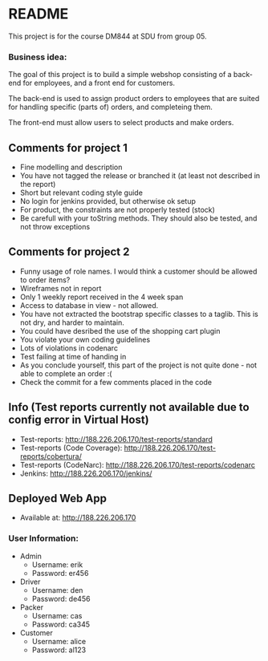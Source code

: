 # README #

This project is for the course DM844 at SDU from group 05.

### Business idea: ###

The goal of this project is to build a simple webshop consisting of a back-end
for employees, and a front end for customers.

The back-end is used to assign product orders to employees that are suited for 
handling specific (parts of) orders, and completeing them.

The front-end must allow users to select products and make orders.

## Comments for project 1

* Fine modelling and description
* You have not tagged the release or branched it (at least not described in the report)
* Short but relevant coding style guide
* No login for jenkins provided, but otherwise ok setup
* For product, the constraints are not properly tested (stock)
* Be carefull with your toString methods. They should also be tested, and not throw exceptions

## Comments for project 2

* Funny usage of role names. I would think a customer should be allowed to order items?
* Wireframes not in report
* Only 1 weekly report received in the 4 week span
* Access to database in view - not allowed.
* You have not extracted the bootstrap specific classes to a taglib. This is not dry, and harder to maintain.
* You could have desribed the use of the shopping cart plugin
* You violate your own coding guidelines
* Lots of violations in codenarc
* Test failing at time of handing in
* As you conclude yourself, this part of the project is not quite done - not able to complete an order :(
* Check the commit for a few comments placed in the code

## Info (Test reports currently not available due to config error in Virtual Host)
* Test-reports: http://188.226.206.170/test-reports/standard
* Test-reports (Code Coverage): http://188.226.206.170/test-reports/cobertura/
* Test-reports (CodeNarc): http://188.226.206.170/test-reports/codenarc
* Jenkins: http://188.226.206.170/jenkins/

## Deployed Web App
* Available at: http://188.226.206.170
### User Information:
* Admin
    * Username: erik
    * Password: er456
* Driver
    * Username: den
    * Password: de456
* Packer
    * Username: cas
    * Password: ca345
* Customer
    * Username: alice
    * Password: al123